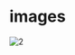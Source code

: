 # images

![2](https://github.com/Anu1174/images/assets/139340163/756b1d8f-9128-40bf-abe3-6a9a802d488e)
